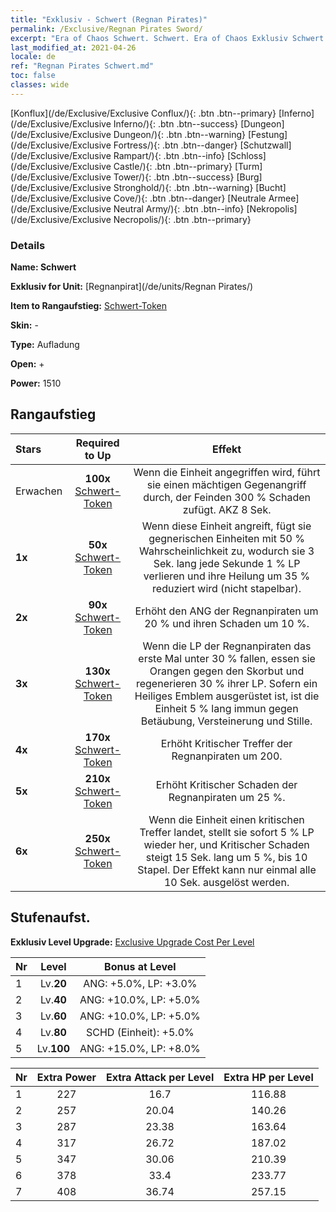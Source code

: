 ```yaml
---
title: "Exklusiv - Schwert (Regnan Pirates)"
permalink: /Exclusive/Regnan Pirates Sword/
excerpt: "Era of Chaos Schwert. Schwert. Era of Chaos Exklusiv Schwert. Regnanpirat Exklusiv."
last_modified_at: 2021-04-26
locale: de
ref: "Regnan Pirates Schwert.md"
toc: false
classes: wide
---
```

 [Konflux](/de/Exclusive/Exclusive Conflux/){: .btn .btn--primary} [Inferno](/de/Exclusive/Exclusive Inferno/){: .btn .btn--success} [Dungeon](/de/Exclusive/Exclusive Dungeon/){: .btn .btn--warning} [Festung](/de/Exclusive/Exclusive Fortress/){: .btn .btn--danger} [Schutzwall](/de/Exclusive/Exclusive Rampart/){: .btn .btn--info} [Schloss](/de/Exclusive/Exclusive Castle/){: .btn .btn--primary} [Turm](/de/Exclusive/Exclusive Tower/){: .btn .btn--success} [Burg](/de/Exclusive/Exclusive Stronghold/){: .btn .btn--warning} [Bucht](/de/Exclusive/Exclusive Cove/){: .btn .btn--danger} [Neutrale Armee](/de/Exclusive/Exclusive Neutral Army/){: .btn .btn--info} [Nekropolis](/de/Exclusive/Exclusive Necropolis/){: .btn .btn--primary} 

### Details
 **Name: Schwert** 

 **Exklusiv for Unit:** [Regnanpirat](/de/units/Regnan Pirates/) 

 **Item to Rangaufstieg:** [Schwert-Token](/ItemsDE/con_912/)

 **Skin:** -

 **Type:** Aufladung

 **Open:** +

 **Power:** 1510

## Rangaufstieg

  |     Stars    |  Required to Up | Effekt |
  |:-------------|:---------------:|:---------------:|
  |  Erwachen  | **100x** [Schwert-Token](/ItemsDE/con_912/) | Wenn die Einheit angegriffen wird, führt sie einen mächtigen Gegenangriff durch, der Feinden 300 % Schaden zufügt. AKZ 8 Sek. |
  | **1x** <i class="fas fa-star"/> | **50x** [Schwert-Token](/ItemsDE/con_912/) | Wenn diese Einheit angreift, fügt sie gegnerischen Einheiten mit 50 % Wahrscheinlichkeit <Skorbut> zu, wodurch sie 3 Sek. lang jede Sekunde 1 % LP verlieren und ihre Heilung um 35 % reduziert wird (nicht stapelbar). |
  | **2x** <i class="fas fa-star"/> | **90x** [Schwert-Token](/ItemsDE/con_912/) | Erhöht den ANG der Regnanpiraten um 20 % und ihren Schaden um 10 %. |
  | **3x** <i class="fas fa-star"/> | **130x** [Schwert-Token](/ItemsDE/con_912/) | Wenn die LP der Regnanpiraten das erste Mal unter 30 % fallen, essen sie Orangen gegen den Skorbut und regenerieren 30 % ihrer LP. Sofern ein Heiliges Emblem ausgerüstet ist, ist die Einheit 5 % lang immun gegen Betäubung, Versteinerung und Stille. |
  | **4x** <i class="fas fa-star"/> | **170x** [Schwert-Token](/ItemsDE/con_912/) | Erhöht Kritischer Treffer der Regnanpiraten um 200. |
  | **5x** <i class="fas fa-star"/> | **210x** [Schwert-Token](/ItemsDE/con_912/) | Erhöht Kritischer Schaden der Regnanpiraten um 25 %. |
  | **6x** <i class="fas fa-star"/> | **250x** [Schwert-Token](/ItemsDE/con_912/) | Wenn die Einheit einen kritischen Treffer landet, stellt sie sofort 5 % LP wieder her, und Kritischer Schaden steigt 15 Sek. lang um 5 %, bis 10 Stapel. Der Effekt kann nur einmal alle 10 Sek. ausgelöst werden. |


## Stufenaufst.
 **Exklusiv Level Upgrade:** [Exclusive Upgrade Cost Per Level](/Exclusive/ExclusiveUpgradeCostPerLevel/)

  |  Nr  |   Level  | Bonus at Level |
  |:-----|:--------:|:--------------:|
  | 1 | Lv.**20** | ANG: +5.0%, LP: +3.0% |
  | 2 | Lv.**40** | ANG: +10.0%, LP: +5.0% |
  | 3 | Lv.**60** | ANG: +10.0%, LP: +5.0% |
  | 4 | Lv.**80** | SCHD (Einheit): +5.0% |
  | 5 | Lv.**100** | ANG: +15.0%, LP: +8.0% |


  |  Nr  |  Extra Power | Extra Attack per Level | Extra HP per Level |
  |:-----|:--------:|:--------:|:--------:|
  | 1 | 227 | 16.7 | 116.88 |
  | 2 | 257 | 20.04 | 140.26 |
  | 3 | 287 | 23.38 | 163.64 |
  | 4 | 317 | 26.72 | 187.02 |
  | 5 | 347 | 30.06 | 210.39 |
  | 6 | 378 | 33.4 | 233.77 |
  | 7 | 408 | 36.74 | 257.15 |


